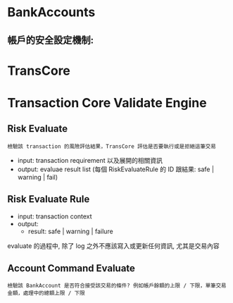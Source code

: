 ﻿# BankAccounts

## 帳戶的安全設定機制:







# TransCore


# Transaction Core Validate Engine

## Risk Evaluate

	檢驗該 transaction 的風險評估結果，TransCore 評估是否要執行或是拒絕這筆交易

- input: transaction requirement 以及展開的相關資訊
- output: evaluae result list (每個 RiskEvaluateRule 的 ID 跟結果: safe | warning | fail)


## Risk Evaluate Rule

- input: transaction context
- output:
  - result: safe | warning | failure

evaluate 的過程中, 除了 log 之外不應該寫入或更新任何資訊, 尤其是交易內容


## Account Command Evaluate

	檢驗該 BankAccount 是否符合接受該交易的條件? 例如帳戶餘額的上限 / 下限，單筆交易金額，處理中的總額上限 / 下限